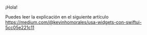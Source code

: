 ¡Hola!

Puedes leer la explicación en el siguiente artículo
https://medium.com/@kevinhomorales/usa-widgets-con-swiftui-5cc05e221c11

